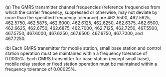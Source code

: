 (a) The GMRS transmitter channel frequencies (reference frequencies from which the carrier frequency, suppressed or otherwise, may not deviate by more than the specified frequency tolerance) are 462.5500, 462.5625, 462.5750, 462.5875, 462.6000, 462.6125, 462.6250, 462.6375, 462.6500, 462.6625, 462.6750, 462.6875, 462.7000, 462.7125, 462.7250, 467.5500, 467.5750, 467.6000, 467.6250, 467.6500, 467.6750, 467.7000, and 467.7250.
                                    

(b) Each GMRS transmitter for mobile station, small base station and control station operation must be maintained within a frequency tolerance of 0.0005%. Each GMRS transmitter for base station (except small base), mobile relay station or fixed station operation must be maintained within a frequency tolerance of 0.00025%.

